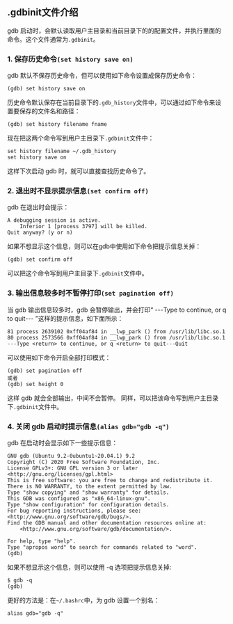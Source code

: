 
## .gdbinit文件介绍

gdb 启动时，会默认读取用户主目录和当前目录下的的配置文件，并执行里面的命令。这个文件通常为`.gdbinit`。

### 1.  保存历史命令`(set history save on)`
gdb 默认不保存历史命令，但可以使用如下命令设置成保存历史命令：
```
(gdb) set history save on
```
历史命令默认保存在当前目录下的`.gdb_history`文件中，可以通过如下命令来设置要保存的文件名和路径：
```
(gdb) set history filename fname
```
现在把这两个命令写到用户主目录下`.gdbinit`文件中：
```
set history filename ~/.gdb_history
set history save on
```
这样下次启动 gdb 时，就可以直接查找历史命令了。

### 2.  退出时不显示提示信息`(set confirm off)`
gdb 在退出时会提示：
```
A debugging session is active.
	Inferior 1 [process 3797] will be killed.
Quit anyway? (y or n)
```
如果不想显示这个信息，则可以在gdb中使用如下命令把提示信息关掉：
```
(gdb) set confirm off
```
可以把这个命令写到用户主目录下`.gdbinit`文件中。

### 3. 输出信息较多时不暂停打印`(set pagination off)`
当 gdb 输出信息较多时，gdb 会暂停输出，并会打印“ ---Type <return> to continue, or q <return> to quit--- ”这样的提示信息，如下面所示：
```
81 process 2639102 0xff04af84 in __lwp_park () from /usr/lib/libc.so.1
80 process 2573566 0xff04af84 in __lwp_park () from /usr/lib/libc.so.1
---Type <return> to continue, or q <return> to quit---Quit
```
可以使用如下命令开启全部打印模式：
```
(gdb) set pagination off 
或者
(gdb) set height 0
```
这样 gdb 就会全部输出，中间不会暂停。
同样，可以把该命令写到用户主目录下`.gdbinit`文件中。

### 4. 关闭 gdb 启动时提示信息`(alias gdb="gdb -q")`
gdb 在启动时会显示如下一些提示信息：
```
GNU gdb (Ubuntu 9.2-0ubuntu1~20.04.1) 9.2
Copyright (C) 2020 Free Software Foundation, Inc.
License GPLv3+: GNU GPL version 3 or later <http://gnu.org/licenses/gpl.html>
This is free software: you are free to change and redistribute it.
There is NO WARRANTY, to the extent permitted by law.
Type "show copying" and "show warranty" for details.
This GDB was configured as "x86_64-linux-gnu".
Type "show configuration" for configuration details.
For bug reporting instructions, please see:
<http://www.gnu.org/software/gdb/bugs/>.
Find the GDB manual and other documentation resources online at:
    <http://www.gnu.org/software/gdb/documentation/>.

For help, type "help".
Type "apropos word" to search for commands related to "word".
(gdb)
```
如果不想显示这个信息，则可以使用 -q 选项把提示信息关掉:
```
$ gdb -q
(gdb)
```
更好的方法是：在`~/.bashrc`中，为 gdb 设置一个别名：
```
alias gdb="gdb -q"
```



